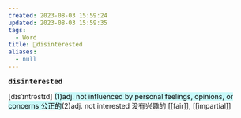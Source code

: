 ```yaml
---
created: 2023-08-03 15:59:24
updated: 2023-08-03 15:59:35
tags:
  - Word
title: 📖disinterested
aliases:
  - null
---
```


<pre><strong>disinterested</strong></pre>
[dɪsˈɪntrəstɪd]
<mark style="background: #ABF7F7A6;">(1)adj. not influenced by personal feelings, opinions, or concerns 公正的</mark>(2)adj. not interested 没有兴趣的
[[fair]], [[impartial]]
